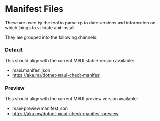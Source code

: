   # Manifest Files
  
  These are used by the tool to parse up to date versions and information on which things to validate and install.
  
  They are grouped into the following channels:
  
  
  ### Default
  This should align with the current MAUI stable version available:
  - maui.manifest.json
  - https://aka.ms/dotnet-maui-check-manifest
  
  ### Preview
  This should align with the current MAUI preview version available:
  - maui-preview.manifest.json
  - https://aka.ms/dotnet-maui-check-manifest-preview
